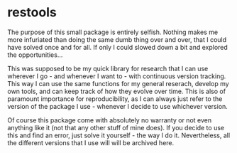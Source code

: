 # restools

The purpose of this small package is entirely selfish. Nothing makes me more infuriated than doing the same dumb thing over and over, that I could have solved once and for all. If only I could slowed down a bit and explored the opportunities...

This was supposed to be my quick library for research that I can use wherever I go - and whenever I want to - with continuous version tracking. This way I can use the same functions for my general reserach, develop my own tools, and can keep track of how they evolve over time. This is also of paramount importance for reproducibility, as I can always just refer to the version of the package I use - whenever I decide to use whichever version.

Of course this package come with absolutely no warranty or not even anything like it (not that any other stuff of mine does). If you decide to use this and find an error, just solve it yourself - the way I do it. Nevertheless, all the different versions that I use will will be archived here.


